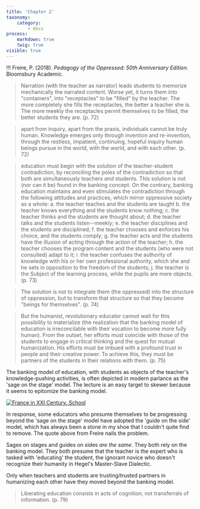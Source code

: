 ```yaml
---
title: 'Chapter 2'
taxonomy:
    category:
        - docs
process:
    markdown: true
    twig: true
visible: true
---
```


!!! Freire, P. (2018). *Pedagogy of the Oppressed: 50th Anniversary Edition.* Bloomsbury Academic.

> Narration (with the teacher as narrator) leads students to memorize mechanically the narrated content. Worse yet, it turns them into "containers", into "receptacles" to be "filled" by the teacher. The more completely she fills the receptacles, the better a teacher she is. The more meekly the receptacles permit themselves to be filled, the better students they are. (p. 72)

> apart from inquiry, apart from the praxis, individuals cannot be truly human. Knowledge emerges only through invention and re-invention, through the restless, impatient, continuing, hopeful inquiry human beings pursue in the world, with the world, and with each other. (p. 72)

> education must begin with the solution of the teacher-student contradiction, by reconciling the poles of the contradiction so that both are simultaneously teachers *and* students. This solution is not (nor can it be) found in the banking concept. On the contrary, banking education maintains and even stimulates the contradiction through the following attitudes and practices, which mirror oppressive society as a whole:
> a. the teacher teaches and the students are taught
> b. the teacher knows everything and the students know nothing;
> c. the teacher thinks and the students are thought about;
> d. the teacher talks and the students listen--meekly;
> e. the teacher disciplines and the students are disciplined;
> f. the teacher chooses and enforces his choice, and the students comply;
> g. the teacher acts and the students have the illusion of acting through the action of the teacher;
> h. the teacher chooses the program content and the students (who were not consulted) adapt to it;
> i. the teacher confuses the authority of knowledge with his or her own professional authority, which she and he sets in opposition to the freedom of the students;
> j. the teacher is the Subject of the learning process, while the pupils are mere objects. (p. 73)

> The solution is not to integrate them (the oppressed) into the structure of oppression, but to transform that structure so that they become "beings for themselves". (p. 74)

> But the humanist, revolutionary educator cannot wait for this possibility to materialize (the realization that the banking model of education is irreconcilable with their vocation to become more fully human). From the outset, her efforts must coincide with those of the students to engage in critical thinking and the quest for mutual humanization. His efforts must be imbued with a profound trust in people and their creative power. To achieve this, they must be partners of the students in their relations with them. (p. 75)

The banking model of education, with students as objects of the teacher's knowledge-pushing activities, is often depicted in modern parlance as the 'sage on the stage' model. The lecture is an easy target to skewer because it seems to epitomize the banking model.

[![France in XXI Century. School](https://upload.wikimedia.org/wikipedia/commons/thumb/0/05/France_in_XXI_Century._School.jpg/512px-France_in_XXI_Century._School.jpg)](https://commons.wikimedia.org/wiki/File:France_in_XXI_Century._School.jpg "Jean Marc Cote (if 1901) or Villemard (if 1910)
http://publicdomainreview.org/2012/06/30/france-in-the-year-2000-1899-1910/ [Public domain or Public domain], via Wikimedia Commons")

In response, some educators who presume themselves to be progressing beyond the 'sage on the stage' model have adopted the 'guide on the side' model, which has always been a stone in my shoe that I couldn't quite find to remove. The quote above from Freire nails the problem.

Sages on stages and guides on sides *are the same*. They both rely on the banking model. They both presume that the teacher is the expert who is tasked with 'educating' the student, the ignorant novice who doesn't recognize their humanity in Hegel's Master-Slave Dialectic.

Only when teachers and students are trusting/trusted partners in humanizing each other have they moved beyond the banking model.

> Liberating education consists in acts of cognition, not transferrals of information. (p. 79)
